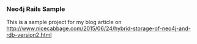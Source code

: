 ### Neo4j Rails Sample

This is a sample project for my blog article on http://www.nicecabbage.com/2015/06/24/hybrid-storage-of-neo4j-and-rdb-version2.html
